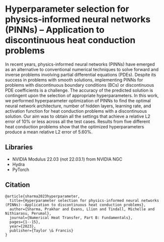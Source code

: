 # Hyperparameter selection for physics-informed neural networks (PINNs) – Application to discontinuous heat conduction problems
In recent years, physics-informed neural networks (PINNs) have emerged as an alternative to conventional numerical techniques to solve forward and inverse problems involving partial differential equations (PDEs). Despite its success in problems with smooth solutions, implementing PINNs for problems with discontinuous boundary conditions (BCs) or discontinuous PDE coefficients is a challenge. The accuracy of the predicted solution is contingent upon the selection of appropriate hyperparameters. In this work, we performed hyperparameter optimization of PINNs to find the optimal neural network architecture, number of hidden layers, learning rate, and activation function for heat conduction problems with a discontinuous solution. Our aim was to obtain all the settings that achieve a relative L2 error of 10% or less across all the test cases. Results from five different heat conduction problems show that the optimized hyperparameters produce a mean relative L2 error of 5.60%.

## Libraries
* NVIDIA Modulus 22.03 (not 22.03.1) from NVIDIA NGC
* Hydra
* PyTorch

## Citation
```
@article{sharma2023hyperparameter,
  title={Hyperparameter selection for physics-informed neural networks (PINNs)--Application to discontinuous heat conduction problems},
  author={Sharma, Prakhar and Evans, Llion and Tindall, Michelle and Nithiarasu, Perumal},
  journal={Numerical Heat Transfer, Part B: Fundamentals},
  pages={1--15},
  year={2023},
  publisher={Taylor \& Francis}
}
```
